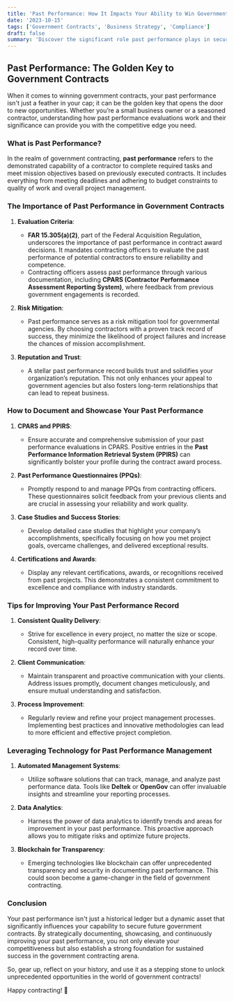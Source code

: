 ```yaml
---
title: 'Past Performance: How It Impacts Your Ability to Win Government Contracts'
date: '2023-10-15'
tags: ['Government Contracts', 'Business Strategy', 'Compliance']
draft: false
summary: 'Discover the significant role past performance plays in securing government contracts and learn how to leverage your company’s history for future success.'
---
```


## Past Performance: The Golden Key to Government Contracts

When it comes to winning government contracts, your past performance isn't just a feather in your cap; it can be the golden key that opens the door to new opportunities. Whether you’re a small business owner or a seasoned contractor, understanding how past performance evaluations work and their significance can provide you with the competitive edge you need.

### What is Past Performance?

In the realm of government contracting, **past performance** refers to the demonstrated capability of a contractor to complete required tasks and meet mission objectives based on previously executed contracts. It includes everything from meeting deadlines and adhering to budget constraints to quality of work and overall project management.

### The Importance of Past Performance in Government Contracts

1. **Evaluation Criteria**:
    - **FAR 15.305(a)(2)**, part of the Federal Acquisition Regulation, underscores the importance of past performance in contract award decisions. It mandates contracting officers to evaluate the past performance of potential contractors to ensure reliability and competence.
    - Contracting officers assess past performance through various documentation, including **CPARS (Contractor Performance Assessment Reporting System)**, where feedback from previous government engagements is recorded.

2. **Risk Mitigation**:
    - Past performance serves as a risk mitigation tool for governmental agencies. By choosing contractors with a proven track record of success, they minimize the likelihood of project failures and increase the chances of mission accomplishment.

3. **Reputation and Trust**:
    - A stellar past performance record builds trust and solidifies your organization’s reputation. This not only enhances your appeal to government agencies but also fosters long-term relationships that can lead to repeat business.

### How to Document and Showcase Your Past Performance

1. **CPARS and PPIRS**:
    - Ensure accurate and comprehensive submission of your past performance evaluations in CPARS. Positive entries in the **Past Performance Information Retrieval System (PPIRS)** can significantly bolster your profile during the contract award process.

2. **Past Performance Questionnaires (PPQs)**:
    - Promptly respond to and manage PPQs from contracting officers. These questionnaires solicit feedback from your previous clients and are crucial in assessing your reliability and work quality.

3. **Case Studies and Success Stories**:
    - Develop detailed case studies that highlight your company’s accomplishments, specifically focusing on how you met project goals, overcame challenges, and delivered exceptional results.

4. **Certifications and Awards**:
    - Display any relevant certifications, awards, or recognitions received from past projects. This demonstrates a consistent commitment to excellence and compliance with industry standards.

### Tips for Improving Your Past Performance Record

1. **Consistent Quality Delivery**:
    - Strive for excellence in every project, no matter the size or scope. Consistent, high-quality performance will naturally enhance your record over time.

2. **Client Communication**:
    - Maintain transparent and proactive communication with your clients. Address issues promptly, document changes meticulously, and ensure mutual understanding and satisfaction.

3. **Process Improvement**:
    - Regularly review and refine your project management processes. Implementing best practices and innovative methodologies can lead to more efficient and effective project completion.

### Leveraging Technology for Past Performance Management

1. **Automated Management Systems**:
    - Utilize software solutions that can track, manage, and analyze past performance data. Tools like **Deltek** or **OpenGov** can offer invaluable insights and streamline your reporting processes.

2. **Data Analytics**:
    - Harness the power of data analytics to identify trends and areas for improvement in your past performance. This proactive approach allows you to mitigate risks and optimize future projects.

3. **Blockchain for Transparency**:
    - Emerging technologies like blockchain can offer unprecedented transparency and security in documenting past performance. This could soon become a game-changer in the field of government contracting.

### Conclusion

Your past performance isn't just a historical ledger but a dynamic asset that significantly influences your capability to secure future government contracts. By strategically documenting, showcasing, and continuously improving your past performance, you not only elevate your competitiveness but also establish a strong foundation for sustained success in the government contracting arena.

So, gear up, reflect on your history, and use it as a stepping stone to unlock unprecedented opportunities in the world of government contracts!

Happy contracting! 🚀